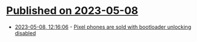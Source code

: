 # [Published on 2023-05-08](index.md)

* [2023-05-08, 12:16:06](https://lobste.rs/s/wnoagh/pixel_phones_are_sold_with_bootloader) - [Pixel phones are sold with bootloader unlocking disabled](https://www.fitzsim.org/blog/?p=545)
